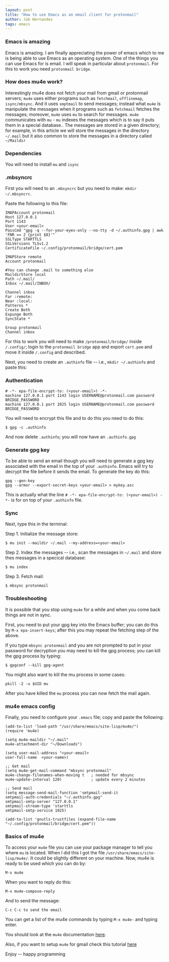 ```yaml
---
layout: post
title: "How to use Emacs as an email client for protonmail"
author: Job Hernandez
tags: emacs
---
```


### Emacs is amazing
Emacs is amazing. I am finally appreciating the power of emacs which to me is being able to use Emacs as an operating system. One of the things you can use Emacs for is email. I will speak in particular about `protonmail`. For this to work you need `protonmail bridge`.

### How does mu4e work?

Interestingly mu4e does not fetch your mail from gmail or protonmail servers; `mu4e` uses either programs such as `fetchmail`, `offlinemap`, `isync/mbsync`. And it uses `smptmail` to send messages; instead what `mu4e` is manipulate the messages when it programs such as `fetchmail` fetches the messages; moreover, `mu4e` uses `mu` to search for messages. `mu4e` communicates with `mu` - `mu` indexes the messages which is to say it puts them in a special database.. The messages are stored in a given directory; for example, in this article we will store the messages in the directory  `~/.mail` but it also common to store the messages in a directory called `~/Maildir`

### Dependencies 
You will need to install `mu` and `isync`

### .mbsyncrc
First you will need to an `.mbsyncrc` but you need to make: `mkdir ~/.mbsyncrc`.

Paste the following to this file:

```
IMAPAccount protonmail
Host 127.0.0.1
Port 1143
User <your-email>
PassCmd "gpg -q --for-your-eyes-only --no-tty -d ~/.authinfo.gpg | awk 'FNR == 2 {print $8}'"
SSLType STARTTLS
SSLVersions TLSv1.2
CertificateFile ~/.config/protonmail/bridge/cert.pem

IMAPStore remote
Account protonmail

#You can change .mail to something else
MaildirStore local
Path ~/.mail/
Inbox ~/.mail/INBOX/

Channel inbox 
Far :remote:
Near :local:
Patterns * 
Create Both
Expunge Both
SyncState *

Group protonmail
Channel inbox
```

For this to work you will need to make `/protonmail/bridge/` inside `/.config/`; login to  the `protonmail bridge` app and export `cert.pem` and move it inside `/.config` and described.

Next, you need to create an `.authinfo` file -- i.e., `mkdir ~/.authinfo` and paste this:

### Authentication
```
# -*- epa-file-encrypt-to: (<your-email>) -*-
machine 127.0.0.1 port 1143 login USERNAME@protonmail.com password BRIDGE_PASSWORD
machine 127.0.0.1 port 1025 login USERNAME@protonmail.com password BRIDGE_PASSWORD
```

You will need to encrypt this file and to do this you need to do this:

```
$ gpg -c .authinfo
```

 And now delete `.authinfo`; you will now have an `.authinfo.gpg`

### Generate gpg key
To be able to send an email though you will need to generate a gpg key associated with the email in the top of your `.authinfo`. Emacs will try to decrypt the file
before it sends the email. To generate the key do this:

```
gpg --gen-key
gpg --armor --export-secret-keys <your-email> > mykey.asc
```

This is actually what the line `# -*- epa-file-encrypt-to: (<your-email>) -*-` is for on top of your `.authinfo` file.

### Sync
Next, type this in the terminal:

Step 1. Initialize the message store:

```
$ mu init --maildir ~/.mail --my-address=<your-email>
```

Step 2. Index the messages -- i.e., scan the messages in `~/.mail` and store thes messages in a specical database:

```
$ mu index
```

Step 3. Fetch mail:

```
$ mbsync protonmail
```

### Troubleshooting

It is possible that you stop using `mu4e` for a while and when you come back things are not in sync.

First, you need to put your gpg key into the Emacs buffer; you can do this by `M-x epa-insert-keys`; after this you may repeat the fetching step of the above.

If you type `mbsync protonmail` and you are not prompted to put in your password for decryption you may need to kill the gpg process; you can kill the gpg process by typing:

```
$ gpgconf --kill gpg-agent
```

You might also want to kill the mu process in some cases:

```
pkill -2 -u $UID mu
```

After you have killed the `mu` process you can now fetch the mail again.

### mu4e emacs config

Finally, you need to configure your `.emacs` file; copy and paste the following:

```
(add-to-list 'load-path "/usr/share/emacs/site-lisp/mu4e/")
(require 'mu4e)

(setq mu4e-maildir "~/.mail"
mu4e-attachment-dir "~/Downloads")

(setq user-mail-address "<your-email>
user-full-name  <your-name>)

;; Get mail
(setq mu4e-get-mail-command "mbsync protonmail"
mu4e-change-filenames-when-moving t   ; needed for mbsync
mu4e-update-interval 120)             ; update every 2 minutes

;; Send mail
(setq message-send-mail-function 'smtpmail-send-it
smtpmail-auth-credentials "~/.authinfo.gpg"
smtpmail-smtp-server "127.0.0.1"
smtpmail-stream-type 'starttls
smtpmail-smtp-service 1025)

(add-to-list 'gnutls-trustfiles (expand-file-name "~/.config/protonmail/bridge/cert.pem"))
```
### Basics of mu4e
To access your `mu4e` file you can use your package manager to tell you where `mu` is located. When I did this I got the file `/usr/share/emacs/site-lisp/mu4e/`. It could be slightly different on your machine.
Now, mu4e is ready to be used which you can do by:

```
M-x mu4e
```

When you want to reply do this:

```
M-x mu4e-compose-reply
```
And to send the message:
```
C-c C-c to send the email
```

You can get a list of the mu4e commands by typing `M-x mu4e-` and typing enter.

You should look at the `mu4e` documentation [here](https://www.djcbsoftware.nl/code/mu/mu4e/index.html#SEC_Contents).

Also, if you want to setup `mu4e` for gmail check this tutorial [here](https://www.djcbsoftware.nl/code/mu/mu4e/Gmail-configuration.html)

Enjoy -- happy programming
